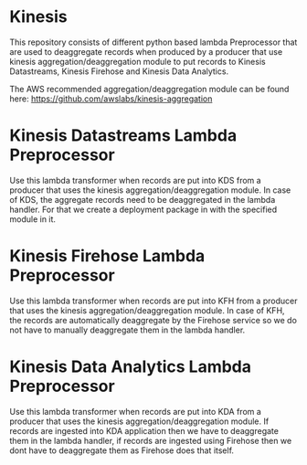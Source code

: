 # Kinesis
This repository consists of different python based lambda Preprocessor that are used to deaggregate records when produced by a producer that use kinesis aggregation/deaggregation module to put records to Kinesis Datastreams, Kinesis Firehose and Kinesis Data Analytics.

The AWS recommended aggregation/deaggregation module can be found here:
https://github.com/awslabs/kinesis-aggregation

# Kinesis Datastreams Lambda Preprocessor
Use this lambda transformer when records are put into KDS from a producer that uses the kinesis aggregation/deaggregation module.
In case of KDS, the aggregate records need to be deaggregated in the lambda handler. For that we create a deployment package in with the specified module in it.

# Kinesis Firehose Lambda Preprocessor
Use this lambda transformer when records are put into KFH from a producer that uses the kinesis aggregation/deaggregation module. In case of KFH, the records are automatically deaggregate by the Firehose service so we do not have to manually deaggregate them in the lambda handler.


# Kinesis Data Analytics Lambda Preprocessor
Use this lambda transformer when records are put into KDA from a producer that uses the kinesis aggregation/deaggregation module. If records are ingested into KDA application then we have to deaggregate them in the lambda handler, if records are ingested using Firehose then we dont have to deaggregate them as Firehose does that itself.

